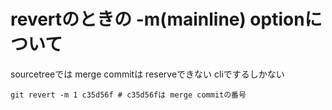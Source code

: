 # revertのときの -m(mainline) optionについて

sourcetreeでは merge commitは reserveできない
cliでするしかない

```
git revert -m 1 c35d56f # c35d56fは merge commitの番号
```

